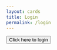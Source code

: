 ```yaml
---
layout: cards
title: Login
permalink: /login
---
```

<p class="text-center mt-5 mb-5"><button type="button" class="mt-5 mb-5 btn btn-primary btn-lg login">Click here to login</button></p>
<div id="login-conf" data-goto="/account" data-autoload="true">
</div>
